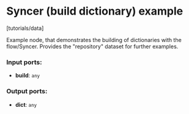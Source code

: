 # Syncer (build dictionary) example

[tutorials/data]

Example node, that demonstrates the building of dictionaries with the flow/Syncer. Provides the "repository" dataset for further examples.

### Input ports:

* __build__: `any`

### Output ports:

* __dict__: `any`

